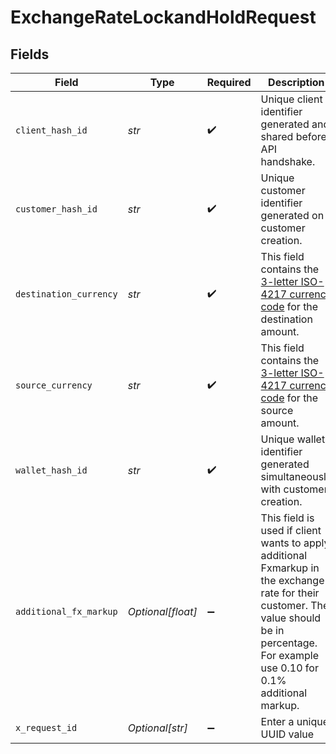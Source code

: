 # ExchangeRateLockandHoldRequest


## Fields

| Field                                                                                                                                                                                        | Type                                                                                                                                                                                         | Required                                                                                                                                                                                     | Description                                                                                                                                                                                  | Example                                                                                                                                                                                      |
| -------------------------------------------------------------------------------------------------------------------------------------------------------------------------------------------- | -------------------------------------------------------------------------------------------------------------------------------------------------------------------------------------------- | -------------------------------------------------------------------------------------------------------------------------------------------------------------------------------------------- | -------------------------------------------------------------------------------------------------------------------------------------------------------------------------------------------- | -------------------------------------------------------------------------------------------------------------------------------------------------------------------------------------------- |
| `client_hash_id`                                                                                                                                                                             | *str*                                                                                                                                                                                        | :heavy_check_mark:                                                                                                                                                                           | Unique client identifier generated and shared before API handshake.                                                                                                                          | {{clientHashId}}                                                                                                                                                                             |
| `customer_hash_id`                                                                                                                                                                           | *str*                                                                                                                                                                                        | :heavy_check_mark:                                                                                                                                                                           | Unique customer identifier generated on customer creation.                                                                                                                                   |                                                                                                                                                                                              |
| `destination_currency`                                                                                                                                                                       | *str*                                                                                                                                                                                        | :heavy_check_mark:                                                                                                                                                                           | This field contains the [3-letter ISO-4217 currency code](doc:currency-and-country-codes) for the destination amount.                                                                        |                                                                                                                                                                                              |
| `source_currency`                                                                                                                                                                            | *str*                                                                                                                                                                                        | :heavy_check_mark:                                                                                                                                                                           | This field contains the [3-letter ISO-4217 currency code](doc:currency-and-country-codes) for the source amount.                                                                             |                                                                                                                                                                                              |
| `wallet_hash_id`                                                                                                                                                                             | *str*                                                                                                                                                                                        | :heavy_check_mark:                                                                                                                                                                           | Unique wallet identifier generated simultaneously with customer creation.                                                                                                                    |                                                                                                                                                                                              |
| `additional_fx_markup`                                                                                                                                                                       | *Optional[float]*                                                                                                                                                                            | :heavy_minus_sign:                                                                                                                                                                           | This field is used if client wants to apply additional Fxmarkup in the exchange rate for their customer. The value should be in percentage. For example use 0.10 for 0.1% additional markup. |                                                                                                                                                                                              |
| `x_request_id`                                                                                                                                                                               | *Optional[str]*                                                                                                                                                                              | :heavy_minus_sign:                                                                                                                                                                           | Enter a unique UUID value                                                                                                                                                                    | {{$guid}}                                                                                                                                                                                    |